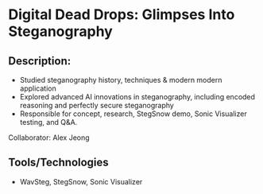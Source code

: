 # Digital Dead Drops: Glimpses Into Steganography
## Description:
* Studied steganography history, techniques & modern modern application
* Explored advanced AI innovations in steganography, including encoded reasoning and perfectly secure steganography
* Responsible for concept, research, StegSnow demo, Sonic Visualizer testing, and Q&A.

Collaborator: Alex Jeong
  
## Tools/Technologies
* WavSteg, StegSnow, Sonic Visualizer
